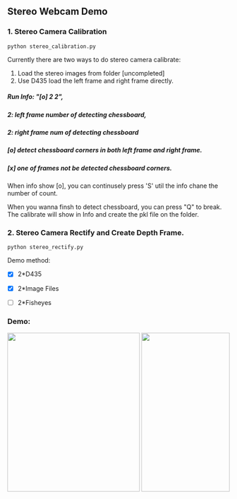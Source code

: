 ## Stereo Webcam Demo
### 1. Stereo Camera Calibration 
    python stereo_calibration.py
Currently there are two ways to do stereo camera calibrate:
1. Load the stereo images from folder [uncompleted]
2. Use D435 load the left frame and right frame directly.

##### Run Info: "[o] 2 2", 
##### 2: left frame number of detecting chessboard, 
##### 2: right frame num of detecting chessboard 

##### [o] detect chessboard corners in both left frame and right frame.
##### [x] one of frames not be detected chessboard corners.

When info show [o], you can continusely press 'S' util the info chane the number of count.

When you wanna finsh to detect chessboard, you can press "Q" to break. The calibrate will show in Info and create the pkl file on the folder.

### 2. Stereo Camera Rectify and Create Depth Frame.
    python stereo_rectify.py

Demo method:
- [x] 2*D435
- [x] 2*Image Files
- [ ] 2*Fisheyes


### Demo:
<div align="center">
<img src="./demo/rgbFrames.gif" width="300" height="360"/>
<img src="./demo/depth.gif" width="200" height="360"/>
</div>
